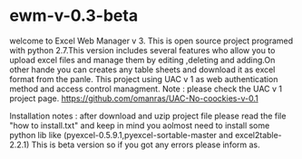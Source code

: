 # ewm-v-0.3-beta
welcome to Excel Web Manager v 3. This is open source project programed with python 2.7.This version includes several features who allow you to upload excel files and manage them by editing ,deleting and adding.On other hande you can creates any table sheets and download it as excel format from the panle.
This project using UAC v 1 as web authentication method and access control managment.
Note : please check the UAC v 1 project page.
https://github.com/omanras/UAC-No-coockies-v-0.1

Installation notes :
after download and uzip project file please read the file "how to install.txt" and keep in mind you aolmost need to install some python lib like (pyexcel-0.5.9.1,pyexcel-sortable-master and excel2table-2.2.1)
This is beta version so if you got any errors please inform as.
